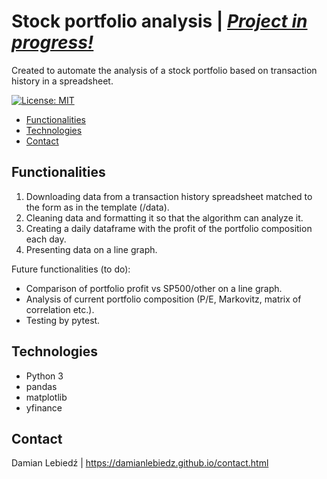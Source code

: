 # Stock portfolio analysis | *<ins>Project in progress!</ins>*

Created to automate the analysis of a stock portfolio based on transaction history in a spreadsheet.

[![License: MIT](https://img.shields.io/badge/License-MIT-yellow.svg)](https://opensource.org/licenses/MIT)

- [Functionalities](#functionalities)
- [Technologies](#technologies)
- [Contact](#contact)

## Functionalities

1. Downloading data from a transaction history spreadsheet matched to the form as in the template (/data).
2. Cleaning data and formatting it so that the algorithm can analyze it.
3. Creating a daily dataframe with the profit of the portfolio composition each day.
4. Presenting data on a line graph.

Future functionalities (to do):
- Comparison of portfolio profit vs SP500/other on a line graph.
- Analysis of current portfolio composition (P/E, Markovitz, matrix of correlation etc.).
- Testing by pytest.

## Technologies
- Python 3
- pandas
- matplotlib
- yfinance

## Contact
Damian Lebiedź | https://damianlebiedz.github.io/contact.html
